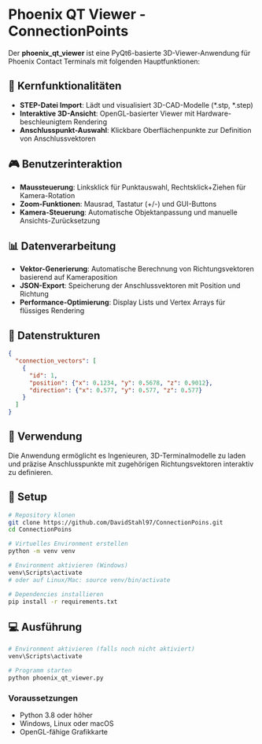 # Phoenix QT Viewer - ConnectionPoints

Der **phoenix_qt_viewer** ist eine PyQt6-basierte 3D-Viewer-Anwendung für Phoenix Contact Terminals mit folgenden Hauptfunktionen:

## 🔧 Kernfunktionalitäten
- **STEP-Datei Import**: Lädt und visualisiert 3D-CAD-Modelle (*.stp, *.step)
- **Interaktive 3D-Ansicht**: OpenGL-basierter Viewer mit Hardware-beschleunigtem Rendering
- **Anschlusspunkt-Auswahl**: Klickbare Oberflächenpunkte zur Definition von Anschlussvektoren

## 🎮 Benutzerinteraktion
- **Maussteuerung**: Linksklick für Punktauswahl, Rechtsklick+Ziehen für Kamera-Rotation
- **Zoom-Funktionen**: Mausrad, Tastatur (+/-) und GUI-Buttons
- **Kamera-Steuerung**: Automatische Objektanpassung und manuelle Ansichts-Zurücksetzung

## 📊 Datenverarbeitung
- **Vektor-Generierung**: Automatische Berechnung von Richtungsvektoren basierend auf Kameraposition
- **JSON-Export**: Speicherung der Anschlussvektoren mit Position und Richtung
- **Performance-Optimierung**: Display Lists und Vertex Arrays für flüssiges Rendering

## 💾 Datenstrukturen
```json
{
  "connection_vectors": [
    {
      "id": 1,
      "position": {"x": 0.1234, "y": 0.5678, "z": 0.9012},
      "direction": {"x": 0.577, "y": 0.577, "z": 0.577}
    }
  ]
}
```

## 🚀 Verwendung
Die Anwendung ermöglicht es Ingenieuren, 3D-Terminalmodelle zu laden und präzise Anschlusspunkte mit zugehörigen Richtungsvektoren interaktiv zu definieren.

## 🔧 Setup
```bash
# Repository klonen
git clone https://github.com/DavidStahl97/ConnectionPoins.git
cd ConnectionPoins

# Virtuelles Environment erstellen
python -m venv venv

# Environment aktivieren (Windows)
venv\Scripts\activate
# oder auf Linux/Mac: source venv/bin/activate

# Dependencies installieren
pip install -r requirements.txt
```

## 💻 Ausführung
```bash
# Environment aktivieren (falls noch nicht aktiviert)
venv\Scripts\activate

# Programm starten
python phoenix_qt_viewer.py
```

### Voraussetzungen
- Python 3.8 oder höher
- Windows, Linux oder macOS
- OpenGL-fähige Grafikkarte